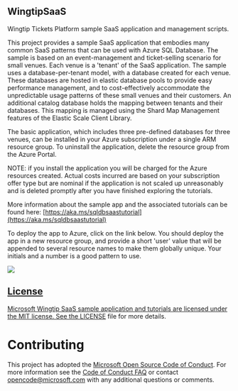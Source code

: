 ## WingtipSaaS
Wingtip Tickets Platform sample SaaS application and management scripts.

This project provides a sample SaaS application that embodies many common SaaS patterns that can be used with Azure SQL Database.  The sample is based on an event-management and ticket-selling scenario for small venues.  Each venue is a 'tenant' of the SaaS application.  The sample uses a database-per-tenant model, with a database created for each venue.  These databases are hosted in elastic database pools to provide easy performance management, and to cost-effectively accommodate the unpredictable usage patterns of these small venues and their customers.  An additional catalog database holds the mapping between tenants and their databases.  This mapping is managed using the Shard Map Management features of the Elastic Scale Client Library.  

The basic application, which includes three pre-defined databases for three venues, can be installed in your Azure subscription under a single ARM resource group.  To uninstall the application, delete the resource group from the Azure Portal. 

NOTE: if you install the application you will be charged for the Azure resources created.  Actual costs incurred are based on your subscription offer type but are nominal if the application is not scaled up unreasonably and is deleted promptly after you have finished exploring the tutorials.

More information about the sample app and the associated tutorials can be found here: [https://aka.ms/sqldbsaastutorial](https://aka.ms/sqldbsaastutorial)

To deploy the app to Azure, click on the link below.  You should deploy the app in a new resource group, and provide a short 'user' value that will be appended to several resource names to make them globally unique.  Your initials and a number is a good pattern to use.


<a href="http://aka.ms/deploywtpapp" target="_blank">
    <img src="http://azuredeploy.net/deploybutton.png"/>
    

## License
Microsoft Wingtip SaaS sample application and tutorials are licensed under the MIT license. See the [LICENSE](https://github.com/Microsoft/WingtipSaaS/blob/master/license) file for more details.

# Contributing

This project has adopted the [Microsoft Open Source Code of Conduct](https://opensource.microsoft.com/codeofconduct/). For more information see the [Code of Conduct FAQ](https://opensource.microsoft.com/codeofconduct/faq/) or contact [opencode@microsoft.com](mailto:opencode@microsoft.com) with any additional questions or comments.
